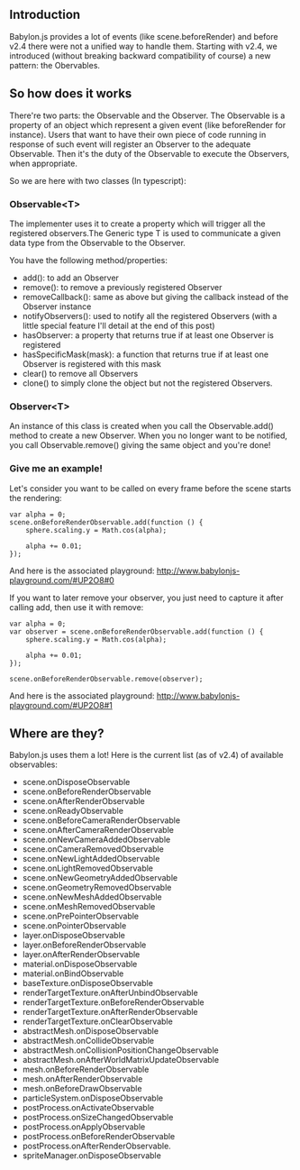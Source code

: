## Introduction

Babylon.js provides a lot of events (like scene.beforeRender) and before v2.4 there were not a unified way to handle them.
Starting with v2.4, we introduced (without breaking backward compatibility of course) a new pattern: the Obervables.

## So how does it works
There're two parts: the Observable and the Observer. The Observable is a property of an object which represent a given event (like beforeRender for instance). 
Users that want to have their own piece of code running in response of such event will register an Observer to the adequate Observable. Then it's the duty of the Observable to execute the Observers, when appropriate.

So we are here with two classes (In typescript):

### Observable\<T\>
The implementer uses it to create a property which will trigger all the registered observers.The Generic type T is used to communicate a given data type from the Observable to the Observer.

You have the following method/properties:

* add(): to add an Observer
* remove(): to remove a previously registered Observer
* removeCallback(): same as above but giving the callback instead of the Observer instance
* notifyObservers(): used to notify all the registered Observers (with a little special feature I'll detail at the end of this post)
* hasObserver: a property that returns true if at least one Observer is registered
* hasSpecificMask(mask): a function that returns true if at least one Observer is registered with this mask
* clear() to remove all Observers
* clone() to simply clone the object but not the registered Observers.

### Observer\<T\> 
An instance of this class is created when you call the Observable.add() method to create a new Observer. 
When you no longer want to be notified, you call Observable.remove() giving the same object and you're done!

### Give me an example!
Let's consider you want to be called on every frame before the scene starts the rendering:

```
var alpha = 0;
scene.onBeforeRenderObservable.add(function () {
	sphere.scaling.y = Math.cos(alpha);
	
	alpha += 0.01;
});
```

And here is the associated playground: http://www.babylonjs-playground.com/#UP2O8#0

If you want to later remove your observer, you just need to capture it after calling add, then use it with remove:

```
var alpha = 0;
var observer = scene.onBeforeRenderObservable.add(function () {
	sphere.scaling.y = Math.cos(alpha);
	
	alpha += 0.01;
});
	
scene.onBeforeRenderObservable.remove(observer);
```
And here is the associated playground: http://www.babylonjs-playground.com/#UP2O8#1

## Where are they?
Babylon.js uses them a lot! Here is the current list (as of v2.4) of available observables:

* scene.onDisposeObservable
* scene.onBeforeRenderObservable
* scene.onAfterRenderObservable
* scene.onReadyObservable
* scene.onBeforeCameraRenderObservable
* scene.onAfterCameraRenderObservable
* scene.onNewCameraAddedObservable
* scene.onCameraRemovedObservable
* scene.onNewLightAddedObservable
* scene.onLightRemovedObservable
* scene.onNewGeometryAddedObservable
* scene.onGeometryRemovedObservable
* scene.onNewMeshAddedObservable
* scene.onMeshRemovedObservable
* scene.onPrePointerObservable
* scene.onPointerObservable
* layer.onDisposeObservable
* layer.onBeforeRenderObservable
* layer.onAfterRenderObservable
* material.onDisposeObservable
* material.onBindObservable
* baseTexture.onDisposeObservable
* renderTargetTexture.onAfterUnbindObservable
* renderTargetTexture.onBeforeRenderObservable
* renderTargetTexture.onAfterRenderObservable
* renderTargetTexture.onClearObservable
* abstractMesh.onDisposeObservable
* abstractMesh.onCollideObservable
* abstractMesh.onCollisionPositionChangeObservable
* abstractMesh.onAfterWorldMatrixUpdateObservable
* mesh.onBeforeRenderObservable
* mesh.onAfterRenderObservable
* mesh.onBeforeDrawObservable
* particleSystem.onDisposeObservable
* postProcess.onActivateObservable
* postProcess.onSizeChangedObservable
* postProcess.onApplyObservable
* postProcess.onBeforeRenderObservable
* postProcess.onAfterRenderObservable.
* spriteManager.onDisposeObservable







